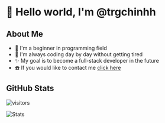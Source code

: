 # 👋 Hello world, I'm @trgchinhh
## About Me
- 🌟 I'm a beginner in programming field
- 🌱 I'm always coding day by day without getting tired
- ✨ My goal is to become a full-stack developer in the future 
- ☎️ If you would like to contact me [click here](https://trgchinhh.github.io/information)

<!--<p align="left">
  <img src="https://komarev.com/ghpvc/?username=trgchinhh&label=Views&color=blue&style=flat-square" width = 70 alt="trgchinhh" />
</p>-->

<!--
<h2 align = "left">With Ability</h2>
<p align="left">
  <img src="https://img.shields.io/badge/-Python-333?style=for-the-badge&logo=python&logoColor=yellow"/>
  <img src="https://img.shields.io/badge/-C++-333?style=for-the-badge&logo=c%2B%2B&logoColor=blue"/>
  <img src="https://img.shields.io/badge/-HTML-333?style=for-the-badge&logo=html5&logoColor=white"/>
  <img src="https://img.shields.io/badge/-Java-333?style=for-the-badge&logo=java&logoColor=white"/>
  <img src="https://img.shields.io/badge/-Telegram Bot-333?style=for-the-badge&logo=telegram&logoColor=white"/>
  <!--<img src="https://img.shields.io/badge/-APIs-333?style=for-the-badge&logo=linux"/> 
  <img src="https://img.shields.io/badge/-CMD-333?style=for-the-badge&logo=windows-terminal&logoColor=white"/>
</p> -->

## GitHub Stats

![visitors](https://count.getloli.com/get/@trgchinhh?theme=booru-lewd) 

![Stats](https://github-readme-stats.vercel.app/api?username=trgchinhh&show_icons=true&theme=radical&hide=issues,contribs&cache_seconds=3600)
<!-- &hide=issues,contribs -->
<!--
<div align="left">

<table>
  
| Github Stats | Most Used Languages |
|:-:|:-:|
| [![Stats](https://github-readme-stats.vercel.app/api?username=trgchinhh&show_icons=true&theme=radical&hide=issues,contribs&cache_seconds=3600)](https://github.com/trgchinhh) | [![Langs](https://github-readme-stats.vercel.app/api/top-langs/?username=trgchinhh&layout=compact&theme=radical)](https://github.com/trgchinhh) |

</table>
</div>
-->

<!--<p align="center">
  <a href="https://github.com/trgchinhh">
    <img src="https://fabianocouto-activity-graph.vercel.app/graph/?username=trgchinhh&theme=react-dark" alt="Biểu đồ hoạt động của trgchinhh">
  </a>
</p> -->
